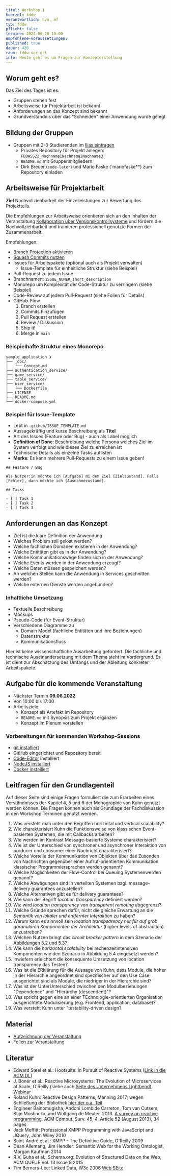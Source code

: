 ```yaml
---
titel: Workshop 1
kuerzel: fddw
verantwortlich: hvn, mf
typ: fddw
pflicht: false
termine: 2024-06-20 10:00
empfohlene-voraussetzungen: 
published: true
dauer: 420
raum: fddw-vor-ort
info: Heute geht es um Fragen zur Konzepterstellung
---
```


## Worum geht es?

Das Ziel des Tages ist es:
* Gruppen stehen fest
* Arbeitsweise für Projektarbeit ist bekannt
* Anforderungen an das Konzept sind bekannt
* Grundverständnis über das "Schneiden" einer Anwendung wurde gelegt


## Bildung der Gruppen

* Gruppen mit 2-3 Studierenden im [Ilias eintragen](https://ilias.th-koeln.de/goto.php?target=wiki_1928167_TEAMS_SS22)
  * Privates Repository für Projekt anlegen: `FDDWSS22_Nachname1Nachname2Nachname3`
  * `README.md` mit Gruppenmitgliedern
  * Dirk Breuer (`code-later`) und Mario Faske (`mariofaske**) zum Repository einladen
  
## Arbeitsweise für Projektarbeit

**Ziel** Nachvollziehbarkeit der Einzelleistungen zur Bewertung des Projektteils.

Die Empfehlungen zur Arbeitsweise orientieren sich an den Inhalten der Veranstaltung [Kollaboration über Versionskontrollsysteme](https://th-koeln.github.io/mi-bachelor-webdevelopment/lehrveranstaltungen/tooling-2/) und fördern die Nachvollziehbarkeit und trainieren professionell genutzte Formen der Zusammenarbeit.

Empfehlungen:

* [Branch Protection aktivieren](https://github.com/th-koeln/mi-bachelor-webdevelopment/raw/master/material/frameworks-dienste-und-daten/github_settings_branch_protection.jpg)
* [Squash Commits nutzen](https://github.com/th-koeln/mi-bachelor-webdevelopment/raw/master/material/frameworks-dienste-und-daten/github_settings_pull_requests.jpg)
* Issues für Arbeitspakete (optional auch als Projekt verwalten)
  * Issue-Template für einheitliche Struktur (siehe Beispiel)
* Pull-Request zu jedem Issue
* Branchnamen: `ISSUE_NUMER_short_description`
* Monorepo um Komplexität der Code-Struktur zu verringern (siehe Beispiel)
* Code-Review auf jedem Pull-Request (siehe Folien für Details)
* GitHub-Flow
  1. Branch erstellen
  1. Commits hinzufügen
  1. Pull Request erstellen
  1. Review / Diskussion
  1. Ship it!
  1. Merge in `main`

### Beispielhafte Struktur eines Monorepo

```
sample_application ❯
├── _doc/
│   └── Concept.md
├── authentication_service/
├── game_service/
├── table_service/
├── user_service/
│   └── Dockerfile
├── LICENSE
├── README.md
└── docker-compose.yml
```

### Beispiel für Issue-Template

* Lebt in `.github/ISSUE_TEMPLATE.md`
* Aussagekräftig und kurze Beschreibung als **Titel**
* Art des Issues (Feature oder Bug) - auch als Label möglich
* **Definition of Done**: Beschreibung welche Persona welches Ziel im System verfolgt und wie dieses Ziel zu erreichen ist
* Technische Details als einzelne Tasks auflisten
* **Merke**: Es kann mehrere Pull-Requests zu einem Issue geben!

```
## Feature / Bug

Als Nutzer:in möchte ich [Aufgabe] mi dem Ziel [Zielzustand]. Falls [Fehler], dann möchte ich [Ausnahmezustand].

## Tasks

- [ ] Task 1
- [ ] Task 2
- [ ] Task 3
```

## Anforderungen an das Konzept

* Ziel ist die klare Definition der Anwendung
* Welches Problem soll gelöst werden?
* Welche fachlichen Domänen existieren in der Anwendung?
* Welche Entitäten gibt es in der Anwendung?
* Welche Kommunikationswege finden sich in der Anwendung?
* Welche Events werden in der Anwendung erzeugt?
* Welche Daten müssen gespeichert werden?
* An welchen Stellen kann die Anwendung in Services geschnitten werden?
* Welche externen Dienste werden angebunden?

### Inhaltliche Umsetzung

* Textuelle Beschreibung
* Mockups
* Pseudo-Code (für Event-Struktur)
* Verschiedene Diagramme zu
  * Domain Model (fachliche Entitäten und ihre Beziehungen)
  * Datenstruktur
  * Kommunikationsfluss
  
Hier ist keine wissenschaftliche Ausarbeitung gefordert. Die fachliche und technische Auseinandersetzung mit dem Thema steht im Vordergrund. Es ist dient zur Abschätzung des Umfangs und der Ableitung konkreter Arbeitspakete.

## Aufgabe für die kommende Veranstaltung

* Nächster Termin **09.06.2022**
* Von 10:00 bis 17:00
* Arbeitsziele:
  * Konzept als Artefakt im Repository
  * `README.md` mit Synopsis zum Projekt ergänzen
  * Konzept im Plenum vorstellen

### Vorbereitungen für kommenden Workshop-Sessions

* [git installiert](https://git-scm.com/book/en/v2/Getting-Started-Installing-Git)
* GitHub eingerichtet und Repository bereit
* [Code-Editor](https://code.visualstudio.com/) installiert
* [NodeJS installiert](https://nodejs.org/en/download/)
* [Docker installiert](https://docs.docker.com/get-docker/)

## Leitfragen für den Grundlagenteil

Auf dieser Seite sind einige Fragen formuliert die zum Erarbeiten eines Verständnisses der Kapitel 4, 5 und 6 der Monographie von Kuhn genutzt werden können. Die Fragen können auch als Grundlage der Fachdiskussion in den Workshop Terminen genutzt werden.

1. Was versteht man unter den Begriffen horizintal und vertical scalability?
2. Wie charakterisiert Kuhn die Funktionsweise von klassischen Event-basierten Systemen, die mit Callbacks arbeiten?
3. Wie werden im Kontrast Message-basierte Systeme charakterisiert?
4. Wie ist der Unterschied von synchroner und asynchroner Interaktion von producer und consumer einer Nachricht charakterisiert?
5. Welche Vorteile der Kommunikation von Objekten über das Zusenden von Nachrichten gegenüber einer Aufruf-orientierten Kommunikation klassischer Programmiersprachen werden genannt?
6. Welche Möglichkeiten der Flow-Control bei Queuing Systemenwerden genannt?
7. Welche Abwägungen sind in verteilten Systemen bzgl. message-delivery guarantees anzustellen?
8. Welche Alternativen gibt es für delivery guarantees?
9. Wie kann der Begriff *location transparency* definiert werden?
10. Wie wird *location transparency* von *transparent remoting* abgegrenzt?
11. Welche Gründe sprechen dafür, nicht die gleiche Erwartung an die *Semantik von lokaler und entfernter Interaktion* zu haben?
12. Warum kann es sinnvoll sein *location transpsarency nur für auf grob garanularen Komponenten der Architektur* (higher levels of abstraction) anzustreben?
13. Welchen Nutzen bringt das *circuit breaker pattern* in dem Szenario der Abbildungen 5.2 und 5.3?
14. Wie kann die *horizontal scalability* bei rechenzeitintensiven Komponenten wie den Szenario in Abbildung 5.4 eingesetzt werden?
15. Inwiefern erleichtert die konsequente Umsetzung von location transparency das Testen?
16. Was ist die ERklärung für die Aussage von Kuhn, dass Module, die höher in der Hierarchie angeordnet sind spezifischer auf den Use Case ausgerichtet sind als Module, die niedriger in der Hierarchie sind?
17. Was ist der UnterUnterschied zwischen den Modulbeziehungen "Dependence" und "Hierarchy (descendent)"?
18. Was spricht gegen eine an einer TEchnologie-orientierten Organisation ausgerichtete Modulisierung (e.g. Frontend, application, database)?
19. Was versteht Kuhn unter "testability-driven design?

## Material

- [Aufzeichnung der Veranstaltung](https://ilias.th-koeln.de/goto.php?target=file_2257096_download&client_id=ILIAS_FH_Koeln)
- [Folien zur Veranstaltung](https://github.com/th-koeln/mi-bachelor-webdevelopment/raw/master/material/frameworks-dienste-und-daten/FDDW_Slides_02.pdf)

## Literatur

- Edward Steel et al.: Hootsuite: In Pursuit of Reactive Systems ([Link in die ACM DL](https://dlnext.acm.org/doi/abs/10.1145/3121437.3131240))
- J. Bonér et al.: Reactive Microsystems: The Evolution of Microservices at Scale, O'Reilly (siehe auch [Seite des Unternehmens Lightbend](https://www.lightbend.com/ebooks/reactive-microsystems-evolution-of-microservices-scalability-oreilly)), [Webinar](https://on.acm.org/c/acm-learning-webinars)
- Roland Kuhn: Reactive Design Patterns, Manning 2017; wegen Schließung der Bibliothek [hier der o.a. Teil](https://th-koeln.sciebo.de/s/MvfTB3OMKzlOsG9)
- Engineer Bainomugisha, Andoni Lombide Carreton, Tom van Cutsem, Stijn Mostinckx, and Wolfgang de Meuter. 2013. [A survey on reactive programming](http://dx.doi.org/10.1145/2501654.2501666). ACM Comput. Surv. 45, 4, Article 52 (August 2013), 34 pages
- Jack Moffitt: Professional XMPP Programming with JavaScript and JQuery, John Wiley 2010
- Saint-André et al.: XMPP - The Definitive Guide, O'Reilly 2009
- Dean Allemang, Jim Hendler: Semantic Web for the Working Ontologist, Morgan Kaufman 2014
- R.V. Guha et al.: Schema.org: Evolution of Structured Data on the Web, ACM QUEUE Vol. 13 Issue 9 2015
- Tim Berners-Lee: Linked Data, W3c 2006 [Web SEite](https://www.w3.org/DesignIssues/LinkedData)


